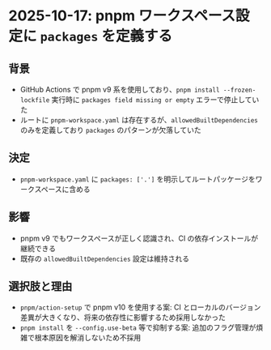 # 2025-10-17: pnpm ワークスペース設定に `packages` を定義する

## 背景
- GitHub Actions で pnpm v9 系を使用しており、`pnpm install --frozen-lockfile` 実行時に `packages field missing or empty` エラーで停止していた
- ルートに `pnpm-workspace.yaml` は存在するが、`allowedBuiltDependencies` のみを定義しており `packages` のパターンが欠落していた

## 決定
- `pnpm-workspace.yaml` に `packages: ['.']` を明示してルートパッケージをワークスペースに含める

## 影響
- pnpm v9 でもワークスペースが正しく認識され、CI の依存インストールが継続できる
- 既存の `allowedBuiltDependencies` 設定は維持される

## 選択肢と理由
- `pnpm/action-setup` で pnpm v10 を使用する案: CI とローカルのバージョン差異が大きくなり、将来の依存性に影響するため採用しなかった
- `pnpm install` を `--config.use-beta` 等で抑制する案: 追加のフラグ管理が煩雑で根本原因を解消しないため不採用
